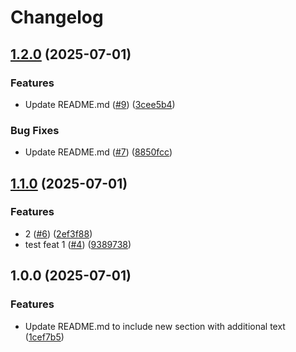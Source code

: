 # Changelog

## [1.2.0](https://github.com/signifly/release-please-demo/compare/v1.1.0...v1.2.0) (2025-07-01)


### Features

* Update README.md ([#9](https://github.com/signifly/release-please-demo/issues/9)) ([3cee5b4](https://github.com/signifly/release-please-demo/commit/3cee5b4a93a5a44774671506f93740550e5bff2d))


### Bug Fixes

* Update README.md ([#7](https://github.com/signifly/release-please-demo/issues/7)) ([8850fcc](https://github.com/signifly/release-please-demo/commit/8850fcc4efe6923109d1b824bb8bbc2e1191b459))

## [1.1.0](https://github.com/signifly/release-please-demo/compare/v1.0.0...v1.1.0) (2025-07-01)


### Features

* 2 ([#6](https://github.com/signifly/release-please-demo/issues/6)) ([2ef3f88](https://github.com/signifly/release-please-demo/commit/2ef3f889eb3380b0e563c62ac2e33ee0b1a99445))
* test feat 1 ([#4](https://github.com/signifly/release-please-demo/issues/4)) ([9389738](https://github.com/signifly/release-please-demo/commit/9389738425026238fd83c8b20fb6484a061b6329))

## 1.0.0 (2025-07-01)


### Features

* Update README.md to include new section with additional text ([1cef7b5](https://github.com/signifly/release-please-demo/commit/1cef7b51e65e8b819839bed6a3e9c09b604df7d2))
